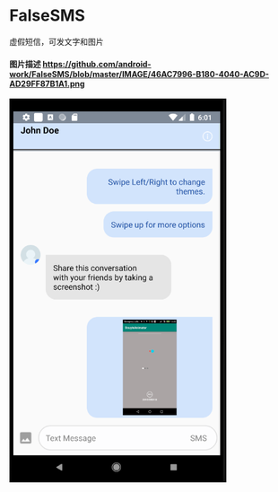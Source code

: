 # FalseSMS
虚假短信，可发文字和图片

#### 图片描述 https://github.com/android-work/FalseSMS/blob/master/IMAGE/46AC7996-B180-4040-AC9D-AD29FF87B1A1.png
![图片描述](https://github.com/android-work/FalseSMS/blob/master/IMAGE/46AC7996-B180-4040-AC9D-AD29FF87B1A1.png)

